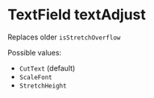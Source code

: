 # TextField textAdjust

Replaces older `isStretchOverflow`

Possible values:  

- `CutText` (default)
- `ScaleFont`
- `StretchHeight`
